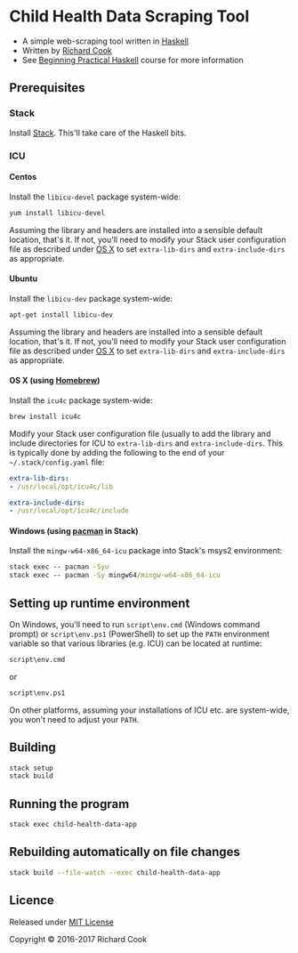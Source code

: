 # Child Health Data Scraping Tool

* A simple web-scraping tool written in [Haskell][haskell]
* Written by [Richard Cook][rcookdotorg]
* See [Beginning Practical Haskell][bph] course for more information

## Prerequisites

### Stack

Install [Stack][stack]. This'll take care of the Haskell bits.

### ICU

#### Centos

Install the `libicu-devel` package system-wide:

```bash
yum install libicu-devel
```

Assuming the library and headers are installed into a sensible default location, that's it. If not, you'll need to modify your Stack user configuration file as described under [OS X](#osx) to set `extra-lib-dirs` and `extra-include-dirs` as appropriate.

#### Ubuntu

Install the `libicu-dev` package system-wide:

```bash
apt-get install libicu-dev
```

Assuming the library and headers are installed into a sensible default location, that's it. If not, you'll need to modify your Stack user configuration file as described under [OS X](#osx) to set `extra-lib-dirs` and `extra-include-dirs` as appropriate.

#### <a name="osx"></a> OS X (using [Homebrew][homebrew])

Install the `icu4c` package system-wide:

```bash
brew install icu4c
```

Modify your Stack user configuration file (usually to add the library and include directories for ICU to `extra-lib-dirs` and `extra-include-dirs`. This is typically done by adding the following to the end of your `~/.stack/config.yaml` file:

```yaml
extra-lib-dirs:
- /usr/local/opt/icu4c/lib

extra-include-dirs:
- /usr/local/opt/icu4c/include
```

#### Windows (using [pacman][pacman] in Stack)

Install the `mingw-w64-x86_64-icu` package into Stack's msys2 environment:

```cmd
stack exec -- pacman -Syu
stack exec -- pacman -Sy mingw64/mingw-w64-x86_64-icu
```

## Setting up runtime environment

On Windows, you'll need to run `script\env.cmd` (Windows command prompt) or `script\env.ps1` (PowerShell) to set up the `PATH` environment variable so that various libraries (e.g. ICU) can be located at runtime:

```cmd
script\env.cmd
```

or

```ps
script\env.ps1
```

On other platforms, assuming your installations of ICU etc. are system-wide, you won't need to adjust your `PATH`.

## Building

```bash
stack setup
stack build
```

## Running the program

```bash
stack exec child-health-data-app
```

## Rebuilding automatically on file changes

```bash
stack build --file-watch --exec child-health-data-app
```

## Licence

Released under [MIT License][mitlicense]

Copyright &copy; 2016-2017 Richard Cook

[bph]: https://github.com/rcook/beginning-practical-haskell
[haskell]: https://www.haskell.org/
[homebrew]: http://brew.sh/
[mitlicense]: https://opensource.org/licenses/MIT
[pacman]: https://wiki.archlinux.org/index.php/pacman
[rcookdotorg]: http://rcook.org/
[stack]: https://haskellstack.org/

